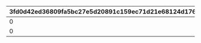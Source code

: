 |3fd0d42ed36809fa5bc27e5d20891c159ec71d21e68124d176da605347869e79|294756900fae03662e4110f48bbc04f18cd0783dde854b4e540c34cfd26fb8ee|936267289f662b99b40d610725af7b638caa548abbb84cd2e93f8e7a7ecf3b57|50e9eb80f2a956ae52b78b4edc5b375f6099bf452932517f51972b201c7b83c4|
| --- | --- | --- | --- |
|0|504660101|1|0|
|0|509260101|2|0|